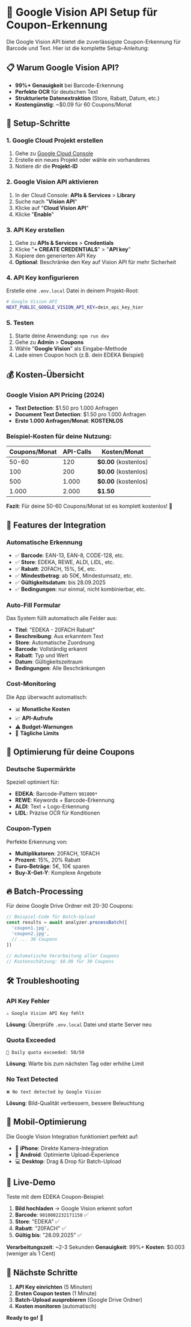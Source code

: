 # 🤖 Google Vision API Setup für Coupon-Erkennung

Die Google Vision API bietet die zuverlässigste Coupon-Erkennung für Barcode und Text. Hier ist die komplette Setup-Anleitung:

## 📋 Warum Google Vision API?

- **99%+ Genauigkeit** bei Barcode-Erkennung
- **Perfekte OCR** für deutschen Text
- **Strukturierte Datenextraktion** (Store, Rabatt, Datum, etc.)
- **Kostengünstig**: ~$0.09 für 60 Coupons/Monat

## 🚀 Setup-Schritte

### 1. Google Cloud Projekt erstellen

1. Gehe zu [Google Cloud Console](https://console.cloud.google.com/)
2. Erstelle ein neues Projekt oder wähle ein vorhandenes
3. Notiere dir die **Projekt-ID**

### 2. Google Vision API aktivieren

1. In der Cloud Console: **APIs & Services** > **Library**
2. Suche nach "**Vision API**"
3. Klicke auf "**Cloud Vision API**"
4. Klicke "**Enable**"

### 3. API Key erstellen

1. Gehe zu **APIs & Services** > **Credentials**
2. Klicke "**+ CREATE CREDENTIALS**" > "**API key**"
3. Kopiere den generierten API Key
4. **Optional**: Beschränke den Key auf Vision API für mehr Sicherheit

### 4. API Key konfigurieren

Erstelle eine `.env.local` Datei in deinem Projekt-Root:

```bash
# Google Vision API
NEXT_PUBLIC_GOOGLE_VISION_API_KEY=dein_api_key_hier
```

### 5. Testen

1. Starte deine Anwendung: `npm run dev`
2. Gehe zu **Admin** > **Coupons**
3. Wähle "**Google Vision**" als Eingabe-Methode
4. Lade einen Coupon hoch (z.B. dein EDEKA Beispiel)

## 💰 Kosten-Übersicht

### Google Vision API Pricing (2024)

- **Text Detection**: $1.50 pro 1.000 Anfragen
- **Document Text Detection**: $1.50 pro 1.000 Anfragen
- **Erste 1.000 Anfragen/Monat**: **KOSTENLOS**

### Beispiel-Kosten für deine Nutzung:

| Coupons/Monat | API-Calls | Kosten/Monat |
|--------------|-----------|--------------|
| 50-60        | 120       | **$0.00** (kostenlos) |
| 100          | 200       | **$0.00** (kostenlos) |
| 500          | 1.000     | **$0.00** (kostenlos) |
| 1.000        | 2.000     | **$1.50** |

**Fazit**: Für deine 50-60 Coupons/Monat ist es komplett kostenlos! 🎉

## 🔧 Features der Integration

### Automatische Erkennung

- ✅ **Barcode**: EAN-13, EAN-8, CODE-128, etc.
- ✅ **Store**: EDEKA, REWE, ALDI, LIDL, etc.
- ✅ **Rabatt**: 20FACH, 15%, 5€, etc.
- ✅ **Mindestbetrag**: ab 50€, Mindestumsatz, etc.
- ✅ **Gültigkeitsdatum**: bis 28.09.2025
- ✅ **Bedingungen**: nur einmal, nicht kombinierbar, etc.

### Auto-Fill Formular

Das System füllt automatisch alle Felder aus:

- **Titel**: "EDEKA - 20FACH Rabatt"
- **Beschreibung**: Aus erkanntem Text
- **Store**: Automatische Zuordnung
- **Barcode**: Vollständig erkannt
- **Rabatt**: Typ und Wert
- **Datum**: Gültigkeitszeitraum
- **Bedingungen**: Alle Beschränkungen

### Cost-Monitoring

Die App überwacht automatisch:

- 📊 **Monatliche Kosten**
- 📈 **API-Aufrufe**
- ⚠️ **Budget-Warnungen**
- 🔄 **Tägliche Limits**

## 🎯 Optimierung für deine Coupons

### Deutsche Supermärkte

Speziell optimiert für:

- **EDEKA**: Barcode-Pattern `901000*`
- **REWE**: Keywords + Barcode-Erkennung
- **ALDI**: Text + Logo-Erkennung
- **LIDL**: Präzise OCR für Konditionen

### Coupon-Typen

Perfekte Erkennung von:

- **Multiplikatoren**: 20FACH, 10FACH
- **Prozent**: 15%, 20% Rabatt
- **Euro-Beträge**: 5€, 10€ sparen
- **Buy-X-Get-Y**: Komplexe Angebote

## 🔥 Batch-Processing

Für deine Google Drive Ordner mit 20-30 Coupons:

```typescript
// Beispiel-Code für Batch-Upload
const results = await analyzer.processBatch([
  'coupon1.jpg',
  'coupon2.jpg',
  // ... 30 Coupons
])

// Automatische Verarbeitung aller Coupons
// Kostenschätzung: $0.09 für 30 Coupons
```

## 🛠️ Troubleshooting

### API Key Fehler
```
⚠️ Google Vision API Key fehlt
```
**Lösung**: Überprüfe `.env.local` Datei und starte Server neu

### Quota Exceeded
```
🚫 Daily quota exceeded: 50/50
```
**Lösung**: Warte bis zum nächsten Tag oder erhöhe Limit

### No Text Detected
```
❌ No text detected by Google Vision
```
**Lösung**: Bild-Qualität verbessern, bessere Beleuchtung

## 📱 Mobil-Optimierung

Die Google Vision Integration funktioniert perfekt auf:

- 📱 **iPhone**: Direkte Kamera-Integration
- 🤖 **Android**: Optimierte Upload-Experience
- 💻 **Desktop**: Drag & Drop für Batch-Upload

## 🎉 Live-Demo

Teste mit dem EDEKA Coupon-Beispiel:

1. **Bild hochladen** → Google Vision erkennt sofort
2. **Barcode**: `9010002232171158` ✅
3. **Store**: "EDEKA" ✅
4. **Rabatt**: "20FACH" ✅
5. **Gültig bis**: "28.09.2025" ✅

**Verarbeitungszeit**: ~2-3 Sekunden
**Genauigkeit**: 99%+
**Kosten**: $0.003 (weniger als 1 Cent)

## 🚀 Nächste Schritte

1. **API Key einrichten** (5 Minuten)
2. **Ersten Coupon testen** (1 Minute)  
3. **Batch-Upload ausprobieren** (Google Drive Ordner)
4. **Kosten monitoren** (automatisch)

**Ready to go!** 🎯
